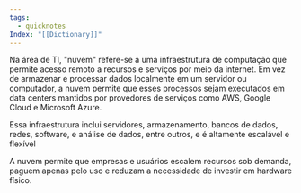 ```yaml
---
tags:
  - quicknotes
Index: "[[Dictionary]]"
---
```

Na área de TI, "nuvem" refere-se a uma infraestrutura de computação que permite acesso remoto a recursos e serviços por meio da internet. Em vez de armazenar e processar dados localmente em um servidor ou computador, a nuvem permite que esses processos sejam executados em data centers mantidos por provedores de serviços como AWS, Google Cloud e Microsoft Azure.

Essa infraestrutura inclui servidores, armazenamento, bancos de dados, redes, software, e análise de dados, entre outros, e é altamente escalável e flexível

A nuvem permite que empresas e usuários escalem recursos sob demanda, paguem apenas pelo uso e reduzam a necessidade de investir em hardware físico.